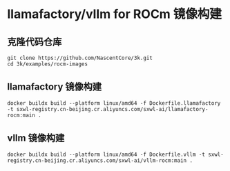# llamafactory/vllm for ROCm 镜像构建

## 克隆代码仓库
```shell
git clone https://github.com/NascentCore/3k.git
cd 3k/examples/rocm-images
```

## llamafactory 镜像构建
```shell
docker buildx build --platform linux/amd64 -f Dockerfile.llamafactory -t sxwl-registry.cn-beijing.cr.aliyuncs.com/sxwl-ai/llamafactory-rocm:main .
```

## vllm 镜像构建
```shell
docker buildx build --platform linux/amd64 -f Dockerfile.vllm -t sxwl-registry.cn-beijing.cr.aliyuncs.com/sxwl-ai/vllm-rocm:main .
```
